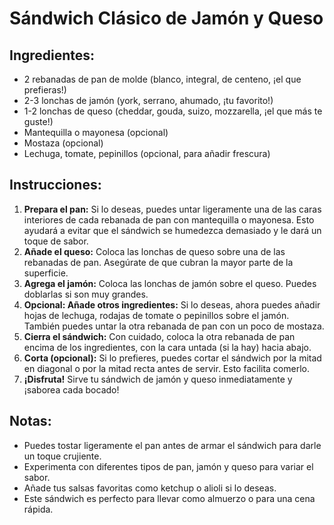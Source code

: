 # Sándwich Clásico de Jamón y Queso


## Ingredientes:

* 2 rebanadas de pan de molde (blanco, integral, de centeno, ¡el que prefieras!)
* 2-3 lonchas de jamón (york, serrano, ahumado, ¡tu favorito!)
* 1-2 lonchas de queso (cheddar, gouda, suizo, mozzarella, ¡el que más te guste!)
* Mantequilla o mayonesa (opcional)
* Mostaza (opcional)
* Lechuga, tomate, pepinillos (opcional, para añadir frescura)

## Instrucciones:

1.  **Prepara el pan:** Si lo deseas, puedes untar ligeramente una de las caras interiores de cada rebanada de pan con mantequilla o mayonesa. Esto ayudará a evitar que el sándwich se humedezca demasiado y le dará un toque de sabor.
2.  **Añade el queso:** Coloca las lonchas de queso sobre una de las rebanadas de pan. Asegúrate de que cubran la mayor parte de la superficie.
3.  **Agrega el jamón:** Coloca las lonchas de jamón sobre el queso. Puedes doblarlas si son muy grandes.
4.  **Opcional: Añade otros ingredientes:** Si lo deseas, ahora puedes añadir hojas de lechuga, rodajas de tomate o pepinillos sobre el jamón. También puedes untar la otra rebanada de pan con un poco de mostaza.
5.  **Cierra el sándwich:** Con cuidado, coloca la otra rebanada de pan encima de los ingredientes, con la cara untada (si la hay) hacia abajo.
6.  **Corta (opcional):** Si lo prefieres, puedes cortar el sándwich por la mitad en diagonal o por la mitad recta antes de servir. Esto facilita comerlo.
7.  **¡Disfruta!** Sirve tu sándwich de jamón y queso inmediatamente y ¡saborea cada bocado!

## Notas:

* Puedes tostar ligeramente el pan antes de armar el sándwich para darle un toque crujiente.
* Experimenta con diferentes tipos de pan, jamón y queso para variar el sabor.
* Añade tus salsas favoritas como ketchup o alioli si lo deseas.
* Este sándwich es perfecto para llevar como almuerzo o para una cena rápida. 